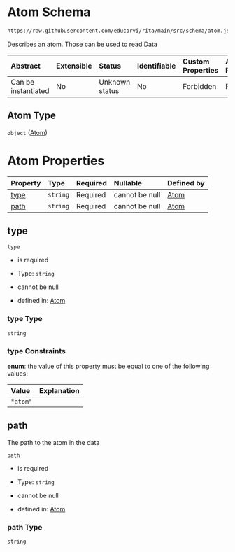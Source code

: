 # Atom Schema

```txt
https://raw.githubusercontent.com/educorvi/rita/main/src/schema/atom.json
```

Describes an atom. Those can be used to read Data

| Abstract            | Extensible | Status         | Identifiable | Custom Properties | Additional Properties | Access Restrictions | Defined In                                                     |
| :------------------ | :--------- | :------------- | :----------- | :---------------- | :-------------------- | :------------------ | :------------------------------------------------------------- |
| Can be instantiated | No         | Unknown status | No           | Forbidden         | Forbidden             | none                | [atom.json](../../src/schema/atom.json 'open original schema') |

## Atom Type

`object` ([Atom](atom.md))

# Atom Properties

| Property      | Type     | Required | Nullable       | Defined by                                                                                                                   |
| :------------ | :------- | :------- | :------------- | :--------------------------------------------------------------------------------------------------------------------------- |
| [type](#type) | `string` | Required | cannot be null | [Atom](atom-properties-type.md 'https://raw.githubusercontent.com/educorvi/rita/main/src/schema/atom.json#/properties/type') |
| [path](#path) | `string` | Required | cannot be null | [Atom](atom-properties-path.md 'https://raw.githubusercontent.com/educorvi/rita/main/src/schema/atom.json#/properties/path') |

## type

`type`

-   is required

-   Type: `string`

-   cannot be null

-   defined in: [Atom](atom-properties-type.md 'https://raw.githubusercontent.com/educorvi/rita/main/src/schema/atom.json#/properties/type')

### type Type

`string`

### type Constraints

**enum**: the value of this property must be equal to one of the following values:

| Value    | Explanation |
| :------- | :---------- |
| `"atom"` |             |

## path

The path to the atom in the data

`path`

-   is required

-   Type: `string`

-   cannot be null

-   defined in: [Atom](atom-properties-path.md 'https://raw.githubusercontent.com/educorvi/rita/main/src/schema/atom.json#/properties/path')

### path Type

`string`

